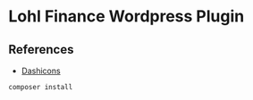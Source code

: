 # Lohl Finance Wordpress Plugin

## References

- [Dashicons](https://developer.wordpress.org/resource/dashicons/)

```shell
composer install
```
